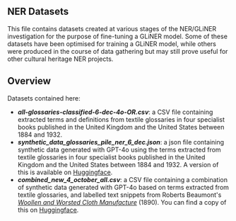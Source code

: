 ## NER Datasets
This file contains datasets created at various stages of the NER/GLiNER investigation for the purpose of fine-tuning a GLiNER model. Some of these datasets have been optimised for training a GLiNER model, while others were produced in the course of data gathering but may still prove useful for other cultural heritage NER projects. 

## Overview
Datasets contained here:
* ***all-glossaries-classified-6-dec-4o-OR.csv***: a CSV file containing extracted terms and definitions from textile glossaries in four specialist books published in the United Kingdom and the United States between 1884 and 1932.
* ***synthetic_data_glossaries_pile_ner_6_dec.json***: a json file containing synthetic data generated with GPT-4o using the terms extracted from textile glossaries in four specialist books published in the United Kingdom and the United States between 1884 and 1932. A version of this is available on [Huggingface](https://huggingface.co/datasets/max-long/textile_glossaries_and_pile_ner). 
* ***combined_new_4_october_all.csv***: a CSV file containing a combination of synthetic data generated with GPT-4o based on terms extracted from textile glossaries, and labelled text snippets from Roberts Beaumont's [*Woollen and Worsted Cloth Manufacture*](https://archive.org/details/woollenandworst00beaugoog/page/n7/mode/2up) (1890). You can find a copy of this on [Huggingface](https://huggingface.co/datasets/max-long/textiles_combined_ner_4_oct/tree/main). 
